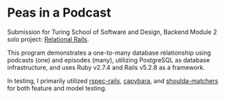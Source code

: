# Peas in a Podcast

Submission for Turing School of Software and Design, Backend Module 2 solo project: [Relational Rails](https://backend.turing.edu/module2/projects/relational_rails).

This program demonstrates a one-to-many database relationship using podcasts (one) and episodes (many), utilizing PostgreSQL as database infrastructure, and uses Ruby v2.7.4 and Rails v5.2.8 as a framework. 

In testing, I primarily utilized [rspec-rails](https://relishapp.com/rspec/rspec-rails/docs), [capybara](http://teamcapybara.github.io/capybara/), and [shoulda-matchers](https://matchers.shoulda.io/) for both feature and model testing. 